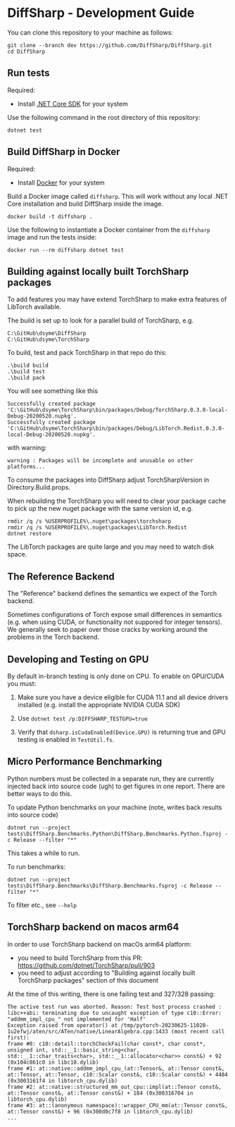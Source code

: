 # DiffSharp - Development Guide

You can clone this repository to your machine as follows:
```
git clone --branch dev https://github.com/DiffSharp/DiffSharp.git
cd DiffSharp
```

## Run tests

Required:
- Install [.NET Core SDK](https://dotnet.microsoft.com/download) for your system

Use the following command in the root directory of this repository:
```
dotnet test
```

## Build DiffSharp in Docker

Required:
- Install [Docker](https://hub.docker.com/search/?type=edition&offering=community) for your system

Build a Docker image called `diffsharp`. This will work without any local .NET Core installation and build DiffSharp inside the image.
```
docker build -t diffsharp .
```

Use the following to instantiate a Docker container from the `diffsharp` image and run the tests inside:
```
docker run --rm diffsharp dotnet test
```

## Building against locally built TorchSharp packages

To add features you may have extend TorchSharp to make extra features of LibTorch available.

The build is set up to look for a parallel build of TorchSharp, e.g.

    C:\GitHub\dsyme\DiffSharp
    C:\GitHub\dsyme\TorchSharp

To build, test and pack TorchSharp in that repo do this:

    .\build build
    .\build test
    .\build pack

You will see something like this

    Successfully created package 'C:\GitHub\dsyme\TorchSharp\bin/packages/Debug/TorchSharp.0.3.0-local-Debug-20200520.nupkg'.
    Successfully created package 'C:\GitHub\dsyme\TorchSharp\bin/packages/Debug/LibTorch.Redist.0.3.0-local-Debug-20200520.nupkg'.

with warning:

    warning : Packages will be incomplete and unusable on other platforms...

To consume the packages into DiffSharp adjust TorchSharpVersion in Directory.Build.props.

When rebuilding the TorchSharp you will need to clear your package cache to pick up the new nuget package with the same version id, e.g.

    rmdir /q /s %USERPROFILE%\.nuget\packages\torchsharp
    rmdir /q /s %USERPROFILE%\.nuget\packages\LibTorch.Redist
    dotnet restore

The LibTorch packages are quite large and you may need to watch disk space.

## The Reference Backend

The "Reference" backend defines the semantics we expect of the Torch backend.

Sometimes configurations of Torch expose small differences in semantics (e.g. when using CUDA, or functionality not suppored for integer tensors).  We generally seek to paper
over those cracks by working around the problems in the Torch backend. 

## Developing and Testing on GPU

By default in-branch testing is only done on CPU.  To enable on GPU/CUDA you must:

1. Make sure you have a device eligible for CUDA 11.1 and all device drivers installed (e.g. install the appropriate NVIDIA CUDA SDK)

2. Use `dotnet test /p:DIFFSHARP_TESTGPU=true`

3. Verify that `dsharp.isCudaEnabled(Device.GPU)` is returning true and GPU testing is enabled in `TestUtil.fs`.

## Micro Performance Benchmarking 

Python numbers must be collected in a separate run, they are currently injected back into source code (ugh)
to get figures in one report.  There are better ways to do this.

To update Python benchmarks on your machine (note, writes back results into source code)

    dotnet run --project tests\DiffSharp.Benchmarks.Python\DiffSharp.Benchmarks.Python.fsproj -c Release --filter "*"

This takes a while to run.

To run benchmarks:

    dotnet run --project tests\DiffSharp.Benchmarks\DiffSharp.Benchmarks.fsproj -c Release --filter "*"

To filter etc., see `--help`

## TorchSharp backend on macos arm64

In order to use TorchSharp backend on macOs arm64 platform:

* you need to build TorchSharp from this PR: https://github.com/dotnet/TorchSharp/pull/903
* you need to adjust according to "Building against locally built TorchSharp packages" section of this document

At the time of this writing, there is one failing test and 327/328 passing:

```
The active test run was aborted. Reason: Test host process crashed : libc++abi: terminating due to uncaught exception of type c10::Error: "addmm_impl_cpu_" not implemented for 'Half'
Exception raised from operator() at /tmp/pytorch-20230625-11028-1u2efwj/aten/src/ATen/native/LinearAlgebra.cpp:1433 (most recent call first):
frame #0: c10::detail::torchCheckFail(char const*, char const*, unsigned int, std::__1::basic_string<char, std::__1::char_traits<char>, std::__1::allocator<char>> const&) + 92 (0x104c861c0 in libc10.dylib)
frame #1: at::native::addmm_impl_cpu_(at::Tensor&, at::Tensor const&, at::Tensor, at::Tensor, c10::Scalar const&, c10::Scalar const&) + 4484 (0x3003161f4 in libtorch_cpu.dylib)
frame #2: at::native::structured_mm_out_cpu::impl(at::Tensor const&, at::Tensor const&, at::Tensor const&) + 184 (0x300316704 in libtorch_cpu.dylib)
frame #3: at::(anonymous namespace)::wrapper_CPU_mm(at::Tensor const&, at::Tensor const&) + 96 (0x300d0c7f8 in libtorch_cpu.dylib)
...
```
